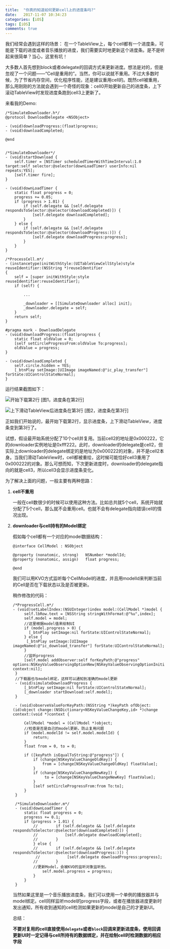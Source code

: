 ```yaml
---
title:  "你真的知道如何更新cell上的进度条吗?" 
date:   2017-11-07 10:34:23
categories: [iOS]
tags: [iOS]
comments: true
---
```


我们经常会遇到这样的场景： 在一个TableView上，每个cell都有一个进度条，可能是下载的进度或者音乐播放的进度，我们需要实时地更新这个进度条。是不是听起来很简单？当心，这里有坑！

大多数人首先想到block或者delegate的回调方式来更新进度。想法是对的，但是忽视了一个问题——“Cell是重用的”。当然，你可以说就不重用。不过大多数时候，为了节省内存空间，优化程序性能，还是建议重用cell的。既然cell被重用，那么用刚刚的方法就会遇到一个奇怪的现象：cell0开始更新自己的进度条，上下滚动TableView时发现进度条跑到cell3上更新了。

来看我的Demo:

```
/*SimulateDownloader.h*/
@protocol DownloadDelegate <NSObject>

- (void)downloadProgress:(float)progress;
- (void)downloadCompleted;

@end


/*SimulateDownloader*/
- (void)startDownload {
    self.timer = [NSTimer scheduledTimerWithTimeInterval:1.0 target:self selector:@selector(downLoadTimer) userInfo:nil repeats:YES];
    [self.timer fire];
}

- (void)downLoadTimer {
    static float progress = 0;
    progress += 0.05;
    if (progress > 1.01) {
        if (self.delegate && [self.delegate respondsToSelector:@selector(downloadCompleted)]) {
            [self.delegate downloadCompleted];
        }
    } else {
        if (self.delegate && [self.delegate respondsToSelector:@selector(downloadProgress:)]) {
            [self.delegate downloadProgress:progress];
        }
    }
}

/*ProcessCell.m*/
- (instancetype)initWithStyle:(UITableViewCellStyle)style reuseIdentifier:(NSString *)reuseIdentifier
{
    self = [super initWithStyle:style reuseIdentifier:reuseIdentifier];
    if (self) {
        
        ...
                
        _downloader = [[SimulateDownloader alloc] init];
        _downloader.delegate = self;
    }
    return self;
}

#pragma mark - DownloadDelegate
- (void)downloadProgress:(float)progress {
    static float oldValue = 0;
    [self setCircleProgressFrom:oldValue To:progress];
    oldValue = progress;
}

- (void)downloadCompleted {
    self.circle.hidden = YES;
    [_btnPlay setImage:[UIImage imageNamed:@"ic_play_transfer"] forState:UIControlStateNormal];
}
```

运行结果截图如下：

![开始下载第2行](http://upload-images.jianshu.io/upload_images/1136939-1860f7ad10a7d985.png?imageMogr2/auto-orient/strip%7CimageView2/2/w/480/h/320)
[图1，进度条在第2行]


![上下滑动TableView后进度条在第3行](http://upload-images.jianshu.io/upload_images/1136939-f90ea130944c15b7.png?imageMogr2/auto-orient/strip%7CimageView2/2/w/480/h/320)
[图2，进度条在第3行]

正如我们开始说的，最开始下载第2行，显示进度条，上下滑动TableView，进度条变到第3行了。

试想，假设最开始系统分配了10个cell并复用。当前cell2的地址是0x000222，它的downloader实例地址是0xfff222。此时，downloader的delegate是cell2，但实际上downloader的delegate绑定的是地址为0x000222的对象，并不是cell2本身。当我们滑动TableView时，cell都被重绘，这时候可能恰好cell3重用了0x000222的对象。那么可想而知，下次更新进度时，downloader的delegate指向的就是cell3，所以cell3会显示进度条变化。

为了解决上面的问题，一般主要有两种思路：

1. **cell不重用**

    一般在cell数很少的时候可以使用这种方法。比如总共就5个cell，系统开始就分配了5个cell，那么就不会重用cell。也就不会有delegate指向错误cell的情况出现。
    
2. **downloader与cell持有的Model绑定**

   假如每个cell都有一个对应的model数据结构：
   
   ```
   @interface CellModel : NSObject

   @property (nonatomic, strong)   NSNumber *modelId;
   @property (nonatomic, assign)   float progress;

   @end
   ```
   
   我们可以用KVO方式监听每个CellModel的进度，并且用modelId来判断当前的Cell是否在下载状态以及是否被更新。
   
   稍作修改的代码：
   
   ```
   /*ProgressCell.m*/
   - (void)setLabelIndex:(NSUInteger)index model:(CellModel *)model {
        self.lbRow.text = [NSString stringWithFormat:@"%u",index];
        self.model = model;
        //这里根据model值来绘制UI
        if (model.progress > 0) {
          [_btnPlay setImage:nil forState:UIControlStateNormal];
        } else {
         [_btnPlay setImage:[UIImage imageNamed:@"ic_download_transfer"] forState:UIControlStateNormal];
        }
        //监听progress
        [self.model addObserver:self forKeyPath:@"progress" options:NSKeyValueObservingOptionNew|NSKeyValueObservingOptionInitial|NSKeyValueObservingOptionOld context:nil];
    }
    //下载器也与model绑定，这样可以通知到准确的model更新
    - (void)simulateDownloadProgress {   
        [_btnPlay setImage:nil forState:UIControlStateNormal];
        [_downloader startDownload:self.model];
    }
    
    - (void)observeValueForKeyPath:(NSString *)keyPath ofObject:(id)object change:(NSDictionary<NSKeyValueChangeKey,id> *)change context:(void *)context {
    
        CellModel *model = (CellModel *)object;
        //检查是否是自己的model更新，防止复用问题
        if (model.modelId != self.model.modelId) {
            return;
        }
        float from = 0, to = 0;
    
        if ([keyPath isEqualToString:@"progress"]) {
            if (change[NSKeyValueChangeOldKey]) {
                from = [change[NSKeyValueChangeOldKey] floatValue];
            }
            if (change[NSKeyValueChangeNewKey]) {
                 to = [change[NSKeyValueChangeNewKey] floatValue];
            }
            [self setCircleProgressFrom:from To:to];
        }
    }
    
    /*SimulateDownloader.m*/
    - (void)downLoadTimer {
        static float progress = 0;
        progress += 0.1;
        if (progress > 1.01) {
            //        if (self.delegate && [self.delegate respondsToSelector:@selector(downloadCompleted)]) {
            //            [self.delegate downloadCompleted];
            //        }
            } else {
            //        if (self.delegate && [self.delegate respondsToSelector:@selector(downloadProgress:)]) {
             //            [self.delegate downloadProgress:progress];
            //        }
            //更新Model，会被KVO的监听对象监听到。
                self.model.progress = progress;
            }
        }
    }
   ```
   
   当然如果这里是一个音乐播放进度条，我们可以使用一个单例的播放器并与model绑定。cell同样监听model的progress字段，或者在播放器进度更新时发出通知，所有收到通知的cell检测如果更新的model是自己的才更新UI。
   
   总结：
   
   **不要对复用的cell直接使用`delegate`或者`block`回调来更新进度条，使用回调更新UI时一定记得与cell所持有的数据绑定，并在绘制cell时检测数据的相应字段**



